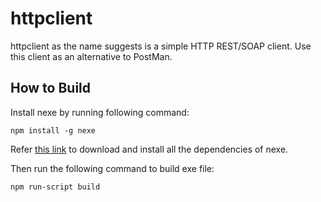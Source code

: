 # httpclient
httpclient as the name suggests is a simple HTTP REST/SOAP client. Use this client as an alternative to PostMan.

## How to Build
Install nexe by running following command:

```npm install -g nexe```

Refer [this link](https://github.com/nexe/nexe#compiling-the-nexe-executable) to download and install all the dependencies of nexe.

Then run the following command to build exe file:

```npm run-script build```


